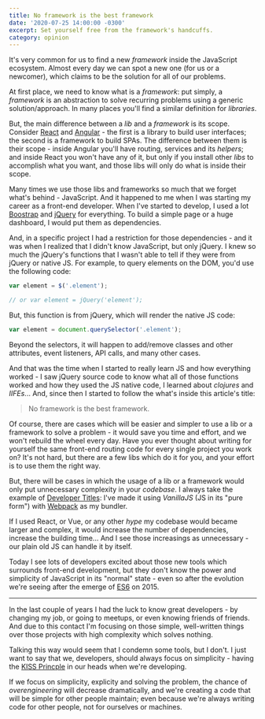 ```yaml
---
title: No framework is the best framework
date: '2020-07-25 14:00:00 -0300'
excerpt: Set yourself free from the framework's handcuffs.
category: opinion
---
```


It's very common for us to find a new _framework_ inside the JavaScript ecosystem. Almost every day we can spot a new one (for us or a newcomer), which claims to be the solution for all of our problems.

At first place, we need to know what is a _framework_: put simply, a _framework_ is an abstraction to solve recurring problems using a generic solution/approach. In many places you'll find a similar definition for _libraries_.

But, the main difference between a _lib_ and a _framework_ is its scope. Consider [React](https://reactjs.org/) and [Angular](https://angular.io/) - the first is a library to build user interfaces; the second is a framework to build SPAs. The difference between them is their scope - inside Angular you'll have routing, services and its _helpers_; and inside React you won't have any of it, but only if you install other _libs_ to accomplish what you want, and those libs will only do what is inside their scope.

Many times we use those libs and frameworks so much that we forget what's behind - JavaScript. And it happened to me when I was starting my career as a front-end developer. When I've started to develop, I used a lot [Boostrap](https://getbootstrap.com/) and [jQuery](https://jquery.com/) for everything. To build a simple page or a huge dashboard, I would put them as dependencies.

And, in a specific project I had a restriction for those dependencies - and it was when I realized that I didn't know JavaScript, but only jQuery. I knew so much the jQuery's functions that I wasn't able to tell if they were from jQuery or native JS. For example, to query elements on the DOM, you'd use the following code:

```js
var element = $('.element');

// or var element = jQuery('element');
```

But, this function is from jQuery, which will render the native JS code:

```js
var element = document.querySelector('.element');
```

Beyond the selectors, it will happen to add/remove classes and other attributes, event listeners, API calls, and many other cases.

And that was the time when I started to really learn JS and how everything worked - I saw jQuery source code to know what all of those functions worked and how they used the JS native code, I learned about _clojures_ and _IIFEs_... And, since then I started to follow the what's inside this article's title:

> No framework is the best framework.

Of course, there are cases which will be easier and simpler to use a lib or a framework to solve a problem - it would save you time and effort, and we won't rebuild the wheel every day. Have you ever thought about writing for yourself the same front-end routing code for every single project you work on? It's not hard, but there are a few libs which do it for you, and your effort is to use them the right way.

But, there will be cases in which the usage of a lib or a framework would only put unnecessary complexity in your _codebase_. I always take the example of [Developer Titles](https://developertitles.com/): I've made it using _VanillaJS_ (JS in its "pure form") with [Webpack](https://webpack.js.org/) as my bundler.

If I used React, or Vue, or any other _hype_ my codebase would became larger and complex, it would increase the number of dependencies, increase the building time... And I see those increasings as unnecessary - our plain old JS can handle it by itself.

Today I see lots of developers excited about those new tools which surrounds front-end development, but they don't know the power and simplicity of JavaScript in its "normal" state - even so after the evolution we're seeing after the emerge of [ES6](https://www.w3schools.com/js/js_es6.asp) on 2015.

---

In the last couple of years I had the luck to know great developers - by changing my job, or going to meetups, or even knowing friends of friends. And due to this contact I'm focusing on those simple, well-written things over those projects with high complexity which solves nothing.

Talking this way would seem that I condemn some tools, but I don't. I just want to say that we, developers, should always focus on simplicity - having the [KISS Princple](https://github.com/dwmkerr/hacker-laws/blob/master/README.md#the-kiss-principle) in our heads when we're developing.

If we focus on simplicity, explicity and solving the problem, the chance of _overengineering_ will decrease dramatically, and we're creating a code that will be simple for other people maintain; even because we're always writing code for other people, not for ourselves or machines.
